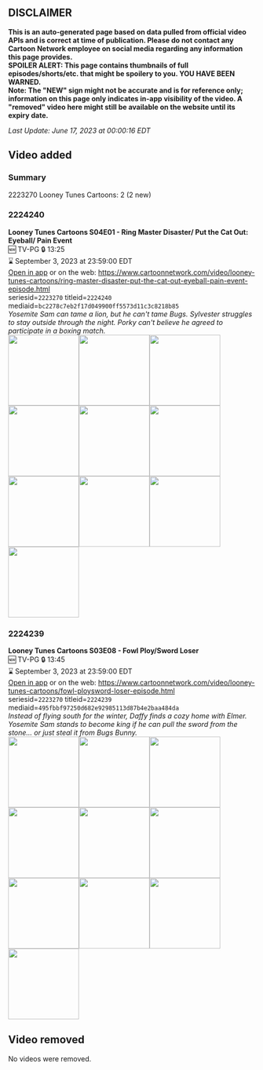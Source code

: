 ## DISCLAIMER
**This is an auto-generated page based on data pulled from official video APIs and is correct at time of publication. Please do not contact any Cartoon Network employee on social media regarding any information this page provides.**  
**SPOILER ALERT: This page contains thumbnails of full episodes/shorts/etc. that might be spoilery to you. YOU HAVE BEEN WARNED.**  
**Note: The "NEW" sign might not be accurate and is for reference only; information on this page only indicates in-app visibility of the video. A "removed" video here might still be available on the website until its expiry date.**  

_Last Update: June 17, 2023 at 00:00:16 EDT_
## Video added
### Summary
2223270 Looney Tunes Cartoons: 2 (2 new)  
### 2224240
**Looney Tunes Cartoons S04E01 - Ring Master Disaster/ Put the Cat Out: Eyeball/ Pain Event**  
🆕 TV-PG 🔒 13:25  
⌛ September 3, 2023 at 23:59:00 EDT  
[Open in app](https://cnvideo.sercomkc.org/redirector.html?type=cnapp&seriesid=2223270&titleid=2224240&mediaid=bc2278c7eb2f17d049900ff5573d11c3c8218b85) or on the web: https://www.cartoonnetwork.com/video/looney-tunes-cartoons/ring-master-disaster-put-the-cat-out-eyeball-pain-event-episode.html  
seriesid=`2223270` titleid=`2224240` mediaid=`bc2278c7eb2f17d049900ff5573d11c3c8218b85`  
_Yosemite Sam can tame a lion, but he can't tame Bugs. Sylvester struggles to stay outside through the night. Porky can't believe he agreed to participate in a boxing match._  
<a href="https://s3.amazonaws.com/cartoonorchestrator/2224240_001_1280x720.jpg"><img src="https://s3.amazonaws.com/cartoonorchestrator/2224240_001_640x360.jpg" height="144px" /></a><a href="https://s3.amazonaws.com/cartoonorchestrator/2224240_002_1280x720.jpg"><img src="https://s3.amazonaws.com/cartoonorchestrator/2224240_002_640x360.jpg" height="144px" /></a><a href="https://s3.amazonaws.com/cartoonorchestrator/2224240_003_1280x720.jpg"><img src="https://s3.amazonaws.com/cartoonorchestrator/2224240_003_640x360.jpg" height="144px" /></a><a href="https://s3.amazonaws.com/cartoonorchestrator/2224240_004_1280x720.jpg"><img src="https://s3.amazonaws.com/cartoonorchestrator/2224240_004_640x360.jpg" height="144px" /></a><a href="https://s3.amazonaws.com/cartoonorchestrator/2224240_005_1280x720.jpg"><img src="https://s3.amazonaws.com/cartoonorchestrator/2224240_005_640x360.jpg" height="144px" /></a><a href="https://s3.amazonaws.com/cartoonorchestrator/2224240_006_1280x720.jpg"><img src="https://s3.amazonaws.com/cartoonorchestrator/2224240_006_640x360.jpg" height="144px" /></a><a href="https://s3.amazonaws.com/cartoonorchestrator/2224240_007_1280x720.jpg"><img src="https://s3.amazonaws.com/cartoonorchestrator/2224240_007_640x360.jpg" height="144px" /></a><a href="https://s3.amazonaws.com/cartoonorchestrator/2224240_008_1280x720.jpg"><img src="https://s3.amazonaws.com/cartoonorchestrator/2224240_008_640x360.jpg" height="144px" /></a><a href="https://s3.amazonaws.com/cartoonorchestrator/2224240_009_1280x720.jpg"><img src="https://s3.amazonaws.com/cartoonorchestrator/2224240_009_640x360.jpg" height="144px" /></a><a href="https://s3.amazonaws.com/cartoonorchestrator/2224240_010_1280x720.jpg"><img src="https://s3.amazonaws.com/cartoonorchestrator/2224240_010_640x360.jpg" height="144px" /></a>
### 2224239
**Looney Tunes Cartoons S03E08 - Fowl Ploy/Sword Loser**  
🆕 TV-PG 🔒 13:45  
⌛ September 3, 2023 at 23:59:00 EDT  
[Open in app](https://cnvideo.sercomkc.org/redirector.html?type=cnapp&seriesid=2223270&titleid=2224239&mediaid=495fbbf97250d682e92985113d87b4e2baa484da) or on the web: https://www.cartoonnetwork.com/video/looney-tunes-cartoons/fowl-ploysword-loser-episode.html  
seriesid=`2223270` titleid=`2224239` mediaid=`495fbbf97250d682e92985113d87b4e2baa484da`  
_Instead of flying south for the winter, Daffy finds a cozy home with Elmer. Yosemite Sam stands to become king if he can pull the sword from the stone… or just steal it from Bugs Bunny._  
<a href="https://s3.amazonaws.com/cartoonorchestrator/2224239_001_1280x720.jpg"><img src="https://s3.amazonaws.com/cartoonorchestrator/2224239_001_640x360.jpg" height="144px" /></a><a href="https://s3.amazonaws.com/cartoonorchestrator/2224239_002_1280x720.jpg"><img src="https://s3.amazonaws.com/cartoonorchestrator/2224239_002_640x360.jpg" height="144px" /></a><a href="https://s3.amazonaws.com/cartoonorchestrator/2224239_003_1280x720.jpg"><img src="https://s3.amazonaws.com/cartoonorchestrator/2224239_003_640x360.jpg" height="144px" /></a><a href="https://s3.amazonaws.com/cartoonorchestrator/2224239_004_1280x720.jpg"><img src="https://s3.amazonaws.com/cartoonorchestrator/2224239_004_640x360.jpg" height="144px" /></a><a href="https://s3.amazonaws.com/cartoonorchestrator/2224239_005_1280x720.jpg"><img src="https://s3.amazonaws.com/cartoonorchestrator/2224239_005_640x360.jpg" height="144px" /></a><a href="https://s3.amazonaws.com/cartoonorchestrator/2224239_006_1280x720.jpg"><img src="https://s3.amazonaws.com/cartoonorchestrator/2224239_006_640x360.jpg" height="144px" /></a><a href="https://s3.amazonaws.com/cartoonorchestrator/2224239_007_1280x720.jpg"><img src="https://s3.amazonaws.com/cartoonorchestrator/2224239_007_640x360.jpg" height="144px" /></a><a href="https://s3.amazonaws.com/cartoonorchestrator/2224239_008_1280x720.jpg"><img src="https://s3.amazonaws.com/cartoonorchestrator/2224239_008_640x360.jpg" height="144px" /></a><a href="https://s3.amazonaws.com/cartoonorchestrator/2224239_009_1280x720.jpg"><img src="https://s3.amazonaws.com/cartoonorchestrator/2224239_009_640x360.jpg" height="144px" /></a><a href="https://s3.amazonaws.com/cartoonorchestrator/2224239_010_1280x720.jpg"><img src="https://s3.amazonaws.com/cartoonorchestrator/2224239_010_640x360.jpg" height="144px" /></a>
## Video removed
No videos were removed.  
